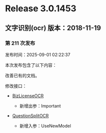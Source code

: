 # Release 3.0.1453

## 文字识别(ocr) 版本：2018-11-19

### 第 211 次发布

发布时间：2025-09-01 02:22:37

本次发布包含了以下内容：

改善已有的文档。

修改接口：

* [BizLicenseOCR](https://cloud.tencent.com/document/api/866/36215)

	* 新增出参：Important

* [QuestionSplitOCR](https://cloud.tencent.com/document/api/866/115930)

	* 新增入参：UseNewModel





